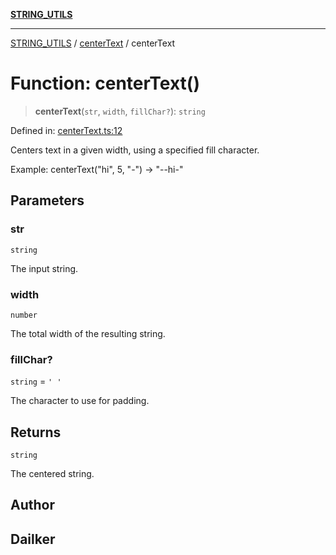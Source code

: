 [**STRING_UTILS**](../../README.md)

***

[STRING_UTILS](../../README.md) / [centerText](../README.md) / centerText

# Function: centerText()

> **centerText**(`str`, `width`, `fillChar?`): `string`

Defined in: [centerText.ts:12](https://github.com/dailker/everyutil/blob/fb6c9c837496f567cf7883b581cd27d1c9507ebe/src/string/centerText.ts#L12)

Centers text in a given width, using a specified fill character.

Example: centerText("hi", 5, "-") → "--hi-"

## Parameters

### str

`string`

The input string.

### width

`number`

The total width of the resulting string.

### fillChar?

`string` = `' '`

The character to use for padding.

## Returns

`string`

The centered string.

## Author

## Dailker
